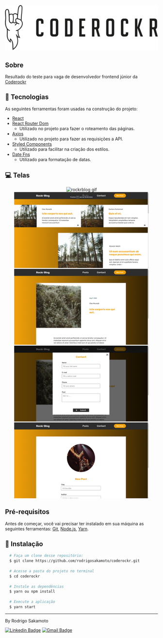 <h1 align="center">
  <img src="./.github/coderockr.svg" alt="coderockr" />
</h1>

## Sobre

<p>Resultado do teste para vaga de desenvolvedor frontend júnior da <a href="https://coderockr.com/"                   target="_blank" rel="noopener noreferrer" >Coderockr</a></p>

## 🔧 Tecnologias

As seguintes ferramentas foram usadas na construção do projeto:

- [React](https://pt-br.reactjs.org/)
- [React Router Dom](https://reactrouter.com/web/guides/quick-start)
  - Utilizado no projeto para fazer o roteamento das páginas.
- [Axios](https://github.com/axios/axios)
  - Utilizado no projeto para fazer as requisições a API.
- [Styled Components](https://styled-components.com/)
   - Utilizado para facilitar na criação dos estilos.
- [Date Fns](https://date-fns.org/)
  - Utilizado para formatação de datas.


## 💻 Telas

<div align="center">
<img src="./.github/rockrblog.gif" alt="rockrblog gif" height="300px"/>
</div>

<div align="center">
 <img src="./.github/posts.png" alt="posts" height="250px"/>

  <img src="./.github/post-details.png" alt="post-details" height="250px"/>
</div>

<div align="center">
 <img src="./.github/contact.png" alt="contact" height="250px"/>

  <img src="./.github/new-post.png" alt="new post" height="250px"/>
</div>

## Pré-requisitos

Antes de começar, você vai precisar ter instalado em sua máquina as seguintes ferramentas:
[Git](https://git-scm.com), [Node.js](https://nodejs.org/en/), [Yarn](https://classic.yarnpkg.com/lang/en/).
## 💾 Instalação

```bash
  # Faça um clone desse repositório:
  $ git clone https://github.com/rodrigosakamoto/coderockr.git

  # Acesse a pasta do projeto no terminal
  $ cd coderockr

  # Instale as dependências
  $ yarn ou npm install

  # Execute a aplicação
  $ yarn start
```
---
By Rodrigo Sakamoto

[![Linkedin Badge](https://img.shields.io/badge/-Rodrigo%20Sakamoto-9146ff?style=flat-square&logo=Linkedin&logoColor=white&link=https://www.linkedin.com/in/rodrigo-sakamoto/)](https://www.linkedin.com/in/rodrigo-sakamoto/)
[![Gmail Badge](https://img.shields.io/badge/-rodosakamoto@gmail.com-9146ff?style=flat-square&logo=Gmail&logoColor=white&link=mailto:rodosakamoto@gmail.com)](mailto:rodosakamoto@gmail.com)
